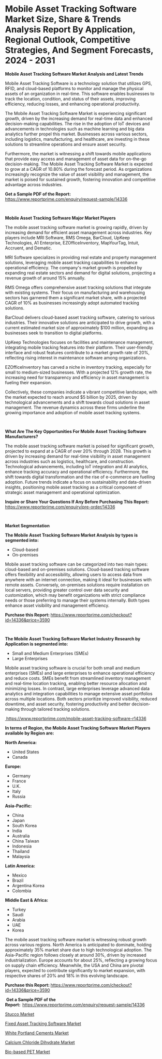 <p><h1>Mobile Asset Tracking Software Market Size, Share & Trends Analysis Report By Application, Regional Outlook, Competitive Strategies, And Segment Forecasts, 2024 - 2031</h1></p><p><strong>Mobile Asset Tracking Software Market Analysis and Latest Trends</strong></p>
<p><p>Mobile Asset Tracking Software is a technology solution that utilizes GPS, RFID, and cloud-based platforms to monitor and manage the physical assets of an organization in real-time. This software enables businesses to track the location, condition, and status of their assets, improving efficiency, reducing losses, and enhancing operational productivity. </p><p>The Mobile Asset Tracking Software Market is experiencing significant growth, driven by the increasing demand for real-time data and enhanced decision-making capabilities. The rise in the adoption of IoT devices and advancements in technologies such as machine learning and big data analytics further propel this market. Businesses across various sectors, including logistics, manufacturing, and healthcare, are investing in these solutions to streamline operations and ensure asset security. </p><p>Furthermore, the market is witnessing a shift towards mobile applications that provide easy access and management of asset data for on-the-go decision-making. The Mobile Asset Tracking Software Market is expected to grow at a CAGR of 10.80% during the forecast period. As organizations increasingly recognize the value of asset visibility and management, the market is poised for sustained growth, fostering innovation and competitive advantage across industries.</p></p>
<p><strong>Get a Sample PDF of the Report:&nbsp;</strong> <a href="https://www.reportprime.com/enquiry/request-sample/14336">https://www.reportprime.com/enquiry/request-sample/14336</a></p>
<p>&nbsp;</p>
<p><strong>Mobile Asset Tracking Software Major Market Players</strong></p>
<p><p>The mobile asset tracking software market is growing rapidly, driven by increasing demand for efficient asset management across industries. Key players include MRI Software, RMS Omega, BarCloud, UpKeep Technologies, A1 Enterprise, EZOfficeInventory, MapYourTag, Intuit, Accruent, and Dematic.</p><p>MRI Software specializes in providing real estate and property management solutions, leveraging mobile asset tracking capabilities to enhance operational efficiency. The company's market growth is propelled by expanding real estate sectors and demand for digital solutions, projecting a revenue growth of around 15% annually.</p><p>RMS Omega offers comprehensive asset tracking solutions that integrate with existing systems. Their focus on manufacturing and warehousing sectors has garnered them a significant market share, with a projected CAGR of 10% as businesses increasingly adopt automated tracking solutions.</p><p>BarCloud delivers cloud-based asset tracking software, catering to various industries. Their innovative solutions are anticipated to drive growth, with a current estimated market size of approximately $100 million, expanding as businesses seek to transition to digital platforms.</p><p>UpKeep Technologies focuses on facilities and maintenance management, integrating mobile tracking features into their platform. Their user-friendly interface and robust features contribute to a market growth rate of 20%, reflecting rising interest in maintenance software among organizations.</p><p>EZOfficeInventory has carved a niche in inventory tracking, especially for small to medium-sized businesses. With a projected 12% growth rate, the increasing need for transparency and efficiency in asset management is fueling their expansion.</p><p>Collectively, these companies indicate a vibrant competitive landscape, with the market expected to reach around $5 billion by 2025, driven by technological advancements and a shift towards cloud solutions in asset management. The revenue dynamics across these firms underline the growing importance and adoption of mobile asset tracking systems.</p></p>
<p>&nbsp;</p>
<p><strong>What Are The Key Opportunities For Mobile Asset Tracking Software Manufacturers?</strong></p>
<p><p>The mobile asset tracking software market is poised for significant growth, projected to expand at a CAGR of over 20% through 2028. This growth is driven by increasing demand for real-time visibility in asset management across industries such as logistics, healthcare, and construction. Technological advancements, including IoT integration and AI analytics, enhance tracking accuracy and operational efficiency. Furthermore, the shift towards digital transformation and the rise of e-commerce are fuelling adoption. Future trends indicate a focus on sustainability and data-driven insights, positioning mobile asset tracking as a critical component of strategic asset management and operational optimization.</p></p>
<p><strong>Inquire or Share Your Questions If Any Before Purchasing This Report:</strong> <a href="https://www.reportprime.com/enquiry/pre-order/14336">https://www.reportprime.com/enquiry/pre-order/14336</a></p>
<p>&nbsp;</p>
<p><strong>Market Segmentation</strong></p>
<p><strong>The Mobile Asset Tracking Software Market Analysis by types is segmented into:</strong></p>
<p><ul><li>Cloud-based</li><li>On-premises</li></ul></p>
<p><p>Mobile asset tracking software can be categorized into two main types: cloud-based and on-premises solutions. Cloud-based tracking software offers flexibility and accessibility, allowing users to access data from anywhere with an internet connection, making it ideal for businesses with remote assets. Conversely, on-premises solutions require installation on local servers, providing greater control over data security and customization, which may benefit organizations with strict compliance needs or those preferring to manage their systems internally. Both types enhance asset visibility and management efficiency.</p></p>
<p><strong>Purchase this Report:&nbsp;</strong><a href="https://www.reportprime.com/checkout?id=14336&price=3590">https://www.reportprime.com/checkout?id=14336&price=3590</a></p>
<p>&nbsp;</p>
<p><strong>The Mobile Asset Tracking Software Market Industry Research by Application is segmented into:</strong></p>
<p><ul><li>Small and Medium Enterprises (SMEs)</li><li>Large Enterprises</li></ul></p>
<p><p>Mobile asset tracking software is crucial for both small and medium enterprises (SMEs) and large enterprises to enhance operational efficiency and reduce costs. SMEs benefit from streamlined inventory management and real-time location tracking, enabling better resource allocation and minimizing losses. In contrast, large enterprises leverage advanced data analytics and integration capabilities to manage extensive asset portfolios across multiple locations. Both sectors prioritize improved visibility, reduced downtime, and asset security, fostering productivity and better decision-making through tailored tracking solutions.</p></p>
<p><a href="https://www.reportprime.com/mobile-asset-tracking-software-r14336">&nbsp;https://www.reportprime.com/mobile-asset-tracking-software-r14336</a></p>
<p><strong>In terms of Region, the Mobile Asset Tracking Software Market Players available by Region are:</strong></p>
<p>
    <p> <strong> North America: </strong>
        <ul>
            <li>United States</li>
            <li>Canada</li>
        </ul>
        </p> 
    <p> <strong> Europe: </strong>
        <ul>
            <li>Germany</li>
            <li>France</li>
            <li>U.K.</li>
            <li>Italy</li>
            <li>Russia</li>
        </ul>
        </p> 
    <p> <strong> Asia-Pacific: </strong>
        <ul>
            <li>China</li>
            <li>Japan</li>
            <li>South Korea</li>
            <li>India</li>
            <li>Australia</li>
            <li>China Taiwan</li>
            <li>Indonesia</li>
            <li>Thailand</li>
            <li>Malaysia</li>
        </ul>
        </p> 
    <p> <strong> Latin America: </strong>
        <ul>
            <li>Mexico</li>
            <li>Brazil</li>
            <li>Argentina Korea</li>
            <li>Colombia</li>
        </ul>
        </p> 
    <p> <strong> Middle East & Africa: </strong>
        <ul>
            <li>Turkey</li>
            <li>Saudi</li>
            <li>Arabia</li>
            <li>UAE</li>
            <li>Korea</li>
        </ul>
    </p>
    </p>
<p><p>The mobile asset tracking software market is witnessing robust growth across various regions. North America is anticipated to dominate, holding approximately 35% market share due to high technological adoption. The Asia-Pacific region follows closely at around 30%, driven by increased industrialization. Europe accounts for about 25%, reflecting a growing focus on supply chain efficiency. Meanwhile, the USA and China are pivotal players, expected to contribute significantly to market expansion, with respective shares of 20% and 18% in this evolving landscape.</p></p>
<p><strong>Purchase this Report: </strong><a href="https://www.reportprime.com/checkout?id=14336&price=3590">https://www.reportprime.com/checkout?id=14336&price=3590</a></p>
<p>&nbsp;<strong>Get a Sample PDF of the Report:&nbsp;&nbsp;</strong><a href="https://www.reportprime.com/enquiry/request-sample/14336">https://www.reportprime.com/enquiry/request-sample/14336</a></p>
<p><strong></strong></p>
<p><p><a href="https://www.linkedin.com/pulse/unlocking-growth-potential-market-strategic-analysis-dv9we?trackingId=vI4hEzchSTWEUfMz1XTYBg%3D%3D">Stucco Market</a></p><p><a href="https://github.com/BryceTownsendr/Market-Research-Report-List-6/blob/main/fixed-asset-tracking-software-market.md">Fixed Asset Tracking Software Market</a></p><p><a href="https://medium.com/@priscillaalexist47/the-white-portland-cements-market-is-experiencing-higher-than-anticipated-demand-compared-to-fe7abab1ebbc">White Portland Cements Market</a></p><p><a href="https://issuu.com/reportprime-2/docs/calcium-chloride-dihydrate-market-s_6f89fdef59880a">Calcium Chloride Dihydrate Market</a></p><p><a href="https://medium.com/@priscillaalexist47/the-comprehensive-bio-based-pet-market-research-report-is-essential-for-understanding-current-1818dc152c68">Bio-based PET Market</a></p></p>